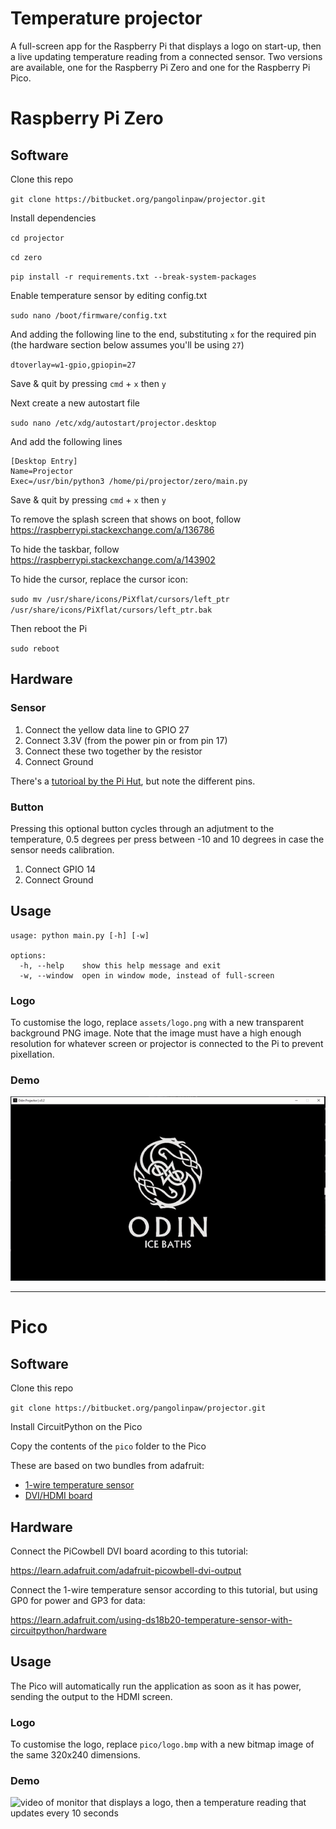 # Temperature projector

A full-screen app for the Raspberry Pi that displays a logo on start-up, then a live updating temperature reading from a connected sensor. Two versions are available, one for the Raspberry Pi Zero and one for the Raspberry Pi Pico.

# Raspberry Pi Zero

## Software

Clone this repo

`git clone https://bitbucket.org/pangolinpaw/projector.git`

Install dependencies

`cd projector`

`cd zero`

`pip install -r requirements.txt --break-system-packages`

Enable temperature sensor by editing config.txt

`sudo nano /boot/firmware/config.txt`

And adding the following line to the end, substituting `x` for the required pin (the hardware section below assumes you'll be using `27`)

`dtoverlay=w1-gpio,gpiopin=27`

Save & quit by pressing `cmd` + `x` then `y`

Next create a new autostart file

`sudo nano /etc/xdg/autostart/projector.desktop`

And add the following lines

```
[Desktop Entry]
Name=Projector
Exec=/usr/bin/python3 /home/pi/projector/zero/main.py
```

Save & quit by pressing `cmd` + `x` then `y`

To remove the splash screen that shows on boot, follow https://raspberrypi.stackexchange.com/a/136786

To hide the taskbar, follow https://raspberrypi.stackexchange.com/a/143902

To hide the cursor, replace the cursor icon:

`sudo mv /usr/share/icons/PiXflat/cursors/left_ptr /usr/share/icons/PiXflat/cursors/left_ptr.bak`

Then reboot the Pi

`sudo reboot`

## Hardware

### Sensor

1. Connect the yellow data line to GPIO 27
2. Connect 3.3V (from the power pin or from pin 17)
3. Connect these two together by the resistor
4. Connect Ground

There's a [tutorioal by the Pi Hut](https://thepihut.com/blogs/raspberry-pi-tutorials/18095732-sensors-temperature-with-the-1-wire-interface-and-the-ds18b20), but note the different pins.


### Button

Pressing this optional button cycles through an adjutment to the temperature, 0.5 degrees per press between -10 and 10 degrees in case the sensor needs calibration.

1. Connect GPIO 14
2. Connect Ground

## Usage

```
usage: python main.py [-h] [-w]

options:
  -h, --help    show this help message and exit
  -w, --window  open in window mode, instead of full-screen
```

### Logo

To customise the logo, replace `assets/logo.png` with a new transparent background PNG image. Note that the image must have a high enough resolution for whatever screen or projector is connected to the Pi to prevent pixellation.

### Demo

![animation showing logo fade to reveal a temperature reading that updates every 4 seconds](https://github.com/GarethMurden/icebath/blob/master/screenshots/zero_demo.gif?raw=true)


------


# Pico

## Software

Clone this repo

`git clone https://bitbucket.org/pangolinpaw/projector.git`

Install CircuitPython on the Pico

Copy the contents of the `pico` folder to the Pico

These are based on two bundles from adafruit:
- [1-wire temperature sensor](https://learn.adafruit.com/elements/2979797/download?type=zip)
- [DVI/HDMI board](https://learn.adafruit.com/elements/3145184/download?type=zip)


## Hardware

Connect the PiCowbell DVI board acording to this tutorial:

https://learn.adafruit.com/adafruit-picowbell-dvi-output

Connect the 1-wire temperature sensor according to this tutorial, but using GP0 for power and GP3 for data:

https://learn.adafruit.com/using-ds18b20-temperature-sensor-with-circuitpython/hardware

## Usage

The Pico will automatically run the application as soon as it has power, sending the output to the HDMI screen.

### Logo

To customise the logo, replace `pico/logo.bmp` with a new bitmap image of the same 320x240 dimensions.

### Demo

![video of monitor that displays a logo, then a temperature reading that updates every 10 seconds](https://github.com/GarethMurden/icebath/blob/master/screenshots/pico_demo.gif?raw=true)

